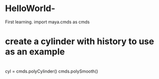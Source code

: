 # HelloWorld-
First learning.
import maya.cmds as cmds

# create a cylinder with history to use as an example
#
cyl = cmds.polyCylinder()
cmds.polySmooth()
